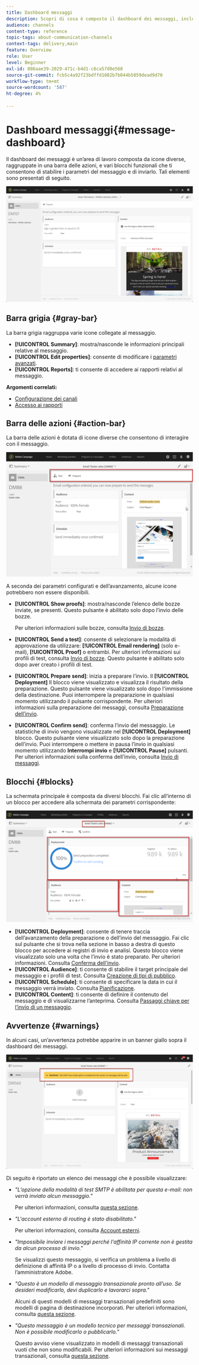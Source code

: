 ```yaml
---
title: Dashboard messaggi
description: Scopri di cosa è composto il dashboard dei messaggi, inclusa la barra delle azioni e i vari blocchi funzionali.
audience: channels
content-type: reference
topic-tags: about-communication-channels
context-tags: delivery,main
feature: Overview
role: User
level: Beginner
exl-id: 886aae39-2029-471c-b4d1-c6ca57d0e568
source-git-commit: fcb5c4a92f23bdffd1082b7b044b5859dead9d70
workflow-type: tm+mt
source-wordcount: '587'
ht-degree: 4%

---
```


# Dashboard messaggi{#message-dashboard}

Il dashboard dei messaggi è un’area di lavoro composta da icone diverse, raggruppate in una barra delle azioni, e vari blocchi funzionali che ti consentono di stabilire i parametri del messaggio e di inviarlo. Tali elementi sono presentati di seguito.

![](assets/delivery_dashboard_2.png)

## Barra grigia {#gray-bar}

La barra grigia raggruppa varie icone collegate al messaggio.

* **[!UICONTROL Summary]**: mostra/nasconde le informazioni principali relative al messaggio.
* **[!UICONTROL Edit properties]**: consente di modificare i [parametri avanzati](../../administration/using/configuring-email-channel.md#list-of-email-properties).
* **[!UICONTROL Reports]**: ti consente di accedere ai rapporti relativi al messaggio.

**Argomenti correlati:**

* [Configurazione dei canali](../../administration/using/about-channel-configuration.md)
* [Accesso ai rapporti](../../reporting/using/about-dynamic-reports.md)

## Barra delle azioni {#action-bar}

La barra delle azioni è dotata di icone diverse che consentono di interagire con il messaggio.

![](assets/delivery_dashboard_4.png)

A seconda dei parametri configurati e dell’avanzamento, alcune icone potrebbero non essere disponibili.

* **[!UICONTROL Show proofs]**: mostra/nasconde l’elenco delle bozze inviate, se presenti. Questo pulsante è abilitato solo dopo l’invio delle bozze.

   Per ulteriori informazioni sulle bozze, consulta [Invio di bozze](../../sending/using/sending-proofs.md).

* **[!UICONTROL Send a test]**: consente di selezionare la modalità di approvazione da utilizzare: **[!UICONTROL Email rendering]** (solo e-mail), **[!UICONTROL Proof]** o entrambi. Per ulteriori informazioni sui profili di test, consulta [Invio di bozze](../../sending/using/sending-proofs.md). Questo pulsante è abilitato solo dopo aver creato i profili di test.

* **[!UICONTROL Prepare send]**: inizia a preparare l’invio. Il **[!UICONTROL Deployment]** Il blocco viene visualizzato e visualizza il risultato della preparazione. Questo pulsante viene visualizzato solo dopo l&#39;immissione della destinazione. Puoi interrompere la preparazione in qualsiasi momento utilizzando il pulsante corrispondente. Per ulteriori informazioni sulla preparazione dei messaggi, consulta [Preparazione dell’invio](../../sending/using/preparing-the-send.md).

* **[!UICONTROL Confirm send]**: conferma l’invio del messaggio. Le statistiche di invio vengono visualizzate nel **[!UICONTROL Deployment]** blocco. Questo pulsante viene visualizzato solo dopo la preparazione dell’invio. Puoi interrompere o mettere in pausa l’invio in qualsiasi momento utilizzando **Interrompi invio** e **[!UICONTROL Pause]** pulsanti. Per ulteriori informazioni sulla conferma dell’invio, consulta [Invio di messaggi](../../sending/using/confirming-the-send.md).

## Blocchi {#blocks}

La schermata principale è composta da diversi blocchi. Fai clic all’interno di un blocco per accedere alla schermata dei parametri corrispondente:

![](assets/delivery_dashboard_3.png)

* **[!UICONTROL Deployment]**: consente di tenere traccia dell’avanzamento della preparazione o dell’invio del messaggio. Fai clic sul pulsante che si trova nella sezione in basso a destra di questo blocco per accedere ai registri di invio e analisi. Questo blocco viene visualizzato solo una volta che l’invio è stato preparato. Per ulteriori informazioni. Consulta [Conferma dell’invio](../../sending/using/confirming-the-send.md).
* **[!UICONTROL Audience]**: ti consente di stabilire il target principale del messaggio e i profili di test. Consulta [Creazione di tipi di pubblico](../../audiences/using/creating-audiences.md).
* **[!UICONTROL Schedule]**: ti consente di specificare la data in cui il messaggio verrà inviato. Consulta [Pianificazione](../../sending/using/about-scheduling-messages.md).
* **[!UICONTROL Content]**: ti consente di definire il contenuto del messaggio e di visualizzarne l’anteprima. Consulta [Passaggi chiave per l’invio di un messaggio](../../channels/using/key-steps-to-send-a-message.md).

## Avvertenze {#warnings}

In alcuni casi, un’avvertenza potrebbe apparire in un banner giallo sopra il dashboard dei messaggi.

![](assets/delivery_dashboard_warnings.png)

Di seguito è riportato un elenco dei messaggi che è possibile visualizzare:

* *&quot;L’opzione della modalità di test SMTP è abilitata per questa e-mail: non verrà inviato alcun messaggio.&quot;*

   Per ulteriori informazioni, consulta [questa sezione](../../administration/using/configuring-email-channel.md#smtp-test-mode).

* *&quot;L&#39;account esterno di routing è stato disabilitato.&quot;*

   Per ulteriori informazioni, consulta [Account esterni](../../administration/using/external-accounts.md).

* *&quot;Impossibile inviare i messaggi perché l&#39;affinità IP corrente non è gestita da alcun processo di invio.&quot;*

   Se visualizzi questo messaggio, si verifica un problema a livello di definizione di affinità IP o a livello di processo di invio. Contatta l’amministratore Adobe.

* *&quot;Questo è un modello di messaggio transazionale pronto all’uso. Se desideri modificarlo, devi duplicarlo e lavorarci sopra.&quot;*

   Alcuni di questi modelli di messaggi transazionali predefiniti sono modelli di pagina di destinazione incorporati. Per ulteriori informazioni, consulta [questa sezione](../../channels/using/landing-page-templates.md).

* *&quot;Questo messaggio è un modello tecnico per messaggi transazionali. Non è possibile modificarlo o pubblicarlo.&quot;*

   Questo avviso viene visualizzato in modelli di messaggi transazionali vuoti che non sono modificabili. Per ulteriori informazioni sui messaggi transazionali, consulta [questa sezione](../../channels/using/getting-started-with-transactional-msg.md).
